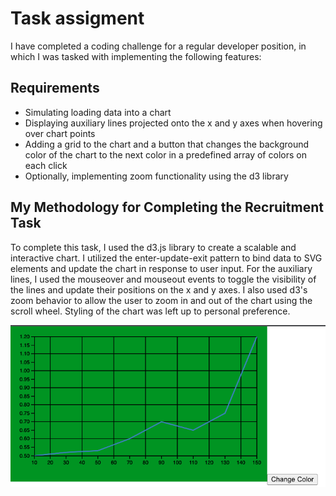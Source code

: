 # Task assigment
I have completed a coding challenge for a regular developer position, in which I was tasked with implementing the following features:

## Requirements
- Simulating loading data into a chart
- Displaying auxiliary lines projected onto the x and y axes when hovering over chart points
- Adding a grid to the chart and a button that changes the background color of the chart to the next color in a predefined array of colors on each click
- Optionally, implementing zoom functionality using the d3 library

## My Methodology for Completing the Recruitment Task
To complete this task, I used the d3.js library to create a scalable and interactive chart. I utilized the enter-update-exit pattern to bind data to SVG elements and update the chart in response to user input. For the auxiliary lines, I used the mouseover and mouseout events to toggle the visibility of the lines and update their positions on the x and y axes. I also used d3's zoom behavior to allow the user to zoom in and out of the chart using the scroll wheel. Styling of the chart was left up to personal preference.

![Design preview for the Entertainment web app coding challenge](./public/chart.png)
